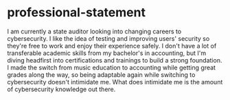 # professional-statement
I am currently a state auditor looking into changing careers to cybersecurity. I like the idea of testing and improving users' security so they're free to work and enjoy their experience safely. I don't have a lot of transferable academic skills from my bachelor's in accounting, but I'm diving headfirst into certifications and trainings to build a strong foundation. I made the switch from music education to accounting while getting great grades along the way, so being adaptable again while switching to cybersecurity doesn't intimidate me. What does intimidate me is the amount of cybersecurity knowledge out there.
